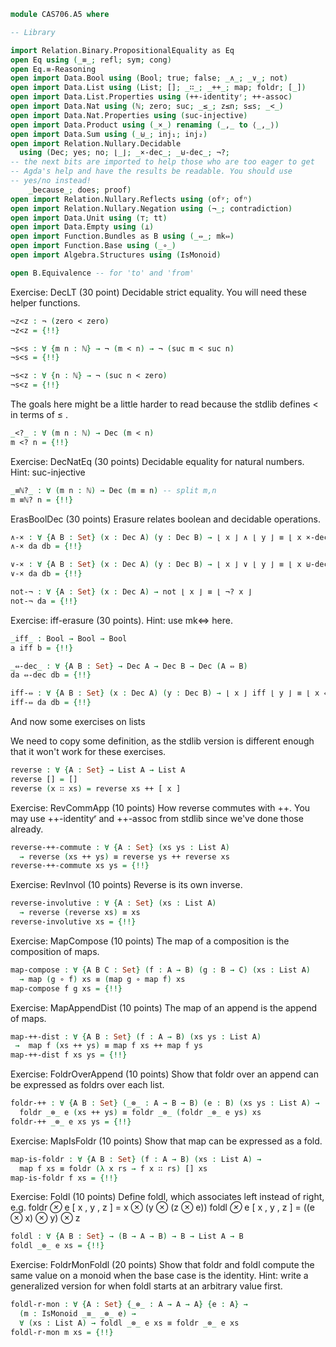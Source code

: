 ```agda
module CAS706.A5 where

-- Library

import Relation.Binary.PropositionalEquality as Eq
open Eq using (_≡_; refl; sym; cong)
open Eq.≡-Reasoning
open import Data.Bool using (Bool; true; false; _∧_; _∨_; not)
open import Data.List using (List; []; _∷_; _++_; map; foldr; [_])
open import Data.List.Properties using (++-identityʳ; ++-assoc)
open import Data.Nat using (ℕ; zero; suc; _≤_; z≤n; s≤s; _<_)
open import Data.Nat.Properties using (suc-injective)
open import Data.Product using (_×_) renaming (_,_ to ⟨_,_⟩)
open import Data.Sum using (_⊎_; inj₁; inj₂)
open import Relation.Nullary.Decidable
  using (Dec; yes; no; ⌊_⌋; _×-dec_; _⊎-dec_; ¬?;
-- the next bits are imported to help those who are too eager to get
-- Agda's help and have the results be readable. You should use
-- yes/no instead!
    _because_; does; proof)
open import Relation.Nullary.Reflects using (ofʸ; ofⁿ)
open import Relation.Nullary.Negation using (¬_; contradiction)
open import Data.Unit using (⊤; tt)
open import Data.Empty using (⊥)
open import Function.Bundles as B using (_⇔_; mk⇔)
open import Function.Base using (_∘_)
open import Algebra.Structures using (IsMonoid)

open B.Equivalence -- for 'to' and 'from'
```

Exercise: DecLT (30 point)
Decidable strict equality.
You will need these helper functions.
```agda
¬z<z : ¬ (zero < zero)
¬z<z = {!!}

¬s<s : ∀ {m n : ℕ} → ¬ (m < n) → ¬ (suc m < suc n)
¬s<s = {!!}

¬s<z : ∀ {n : ℕ} → ¬ (suc n < zero)
¬s<z = {!!}
```

The goals here might be a little harder to read because the stdlib
defines < in terms of ≤ .
```agda
_<?_ : ∀ (m n : ℕ) → Dec (m < n)
m <? n = {!!}
```

Exercise: DecNatEq (30 points)
Decidable equality for natural numbers.
Hint: suc-injective
```agda
_≡ℕ?_ : ∀ (m n : ℕ) → Dec (m ≡ n) -- split m,n
m ≡ℕ? n = {!!}
```

ErasBoolDec (30 points)
Erasure relates boolean and decidable operations.

```agda
∧-× : ∀ {A B : Set} (x : Dec A) (y : Dec B) → ⌊ x ⌋ ∧ ⌊ y ⌋ ≡ ⌊ x ×-dec y ⌋
∧-× da db = {!!}

∨-× : ∀ {A B : Set} (x : Dec A) (y : Dec B) → ⌊ x ⌋ ∨ ⌊ y ⌋ ≡ ⌊ x ⊎-dec y ⌋
∨-× da db = {!!}

not-¬ : ∀ {A : Set} (x : Dec A) → not ⌊ x ⌋ ≡ ⌊ ¬? x ⌋
not-¬ da = {!!}
```

Exercise: iff-erasure (30 points).
Hint: use mk⇔ here.
```agda
_iff_ : Bool → Bool → Bool
a iff b = {!!}

_⇔-dec_ : ∀ {A B : Set} → Dec A → Dec B → Dec (A ⇔ B)
da ⇔-dec db = {!!}

iff-⇔ : ∀ {A B : Set} (x : Dec A) (y : Dec B) → ⌊ x ⌋ iff ⌊ y ⌋ ≡ ⌊ x ⇔-dec y ⌋
iff-⇔ da db = {!!}
```

And now some exercises on lists

We need to copy some definition, as the stdlib version is different
enough that it won't work for these exercises.
```agda
reverse : ∀ {A : Set} → List A → List A
reverse [] = []
reverse (x ∷ xs) = reverse xs ++ [ x ]
```

Exercise: RevCommApp (10 points)
How reverse commutes with ++.
You may use ++-identityʳ and ++-assoc from stdlib since we've done those
already.
```agda
reverse-++-commute : ∀ {A : Set} (xs ys : List A)
  → reverse (xs ++ ys) ≡ reverse ys ++ reverse xs
reverse-++-commute xs ys = {!!}
```

Exercise: RevInvol (10 points)
Reverse is its own inverse.

```agda
reverse-involutive : ∀ {A : Set} (xs : List A)
  → reverse (reverse xs) ≡ xs
reverse-involutive xs = {!!}
```

Exercise: MapCompose (10 points)
The map of a composition is the composition of maps.

```agda
map-compose : ∀ {A B C : Set} (f : A → B) (g : B → C) (xs : List A)
  → map (g ∘ f) xs ≡ (map g ∘ map f) xs
map-compose f g xs = {!!}
```

Exercise: MapAppendDist (10 points)
The map of an append is the append of maps.

```agda
map-++-dist : ∀ {A B : Set} (f : A → B) (xs ys : List A)
 →  map f (xs ++ ys) ≡ map f xs ++ map f ys
map-++-dist f xs ys = {!!}
```

Exercise: FoldrOverAppend (10 points)
Show that foldr over an append can be expressed as foldrs over each list.

```agda
foldr-++ : ∀ {A B : Set} (_⊗_ : A → B → B) (e : B) (xs ys : List A) →
  foldr _⊗_ e (xs ++ ys) ≡ foldr _⊗_ (foldr _⊗_ e ys) xs
foldr-++ _⊗_ e xs ys = {!!}
```

Exercise: MapIsFoldr (10 points)
Show that map can be expressed as a fold.
```agda
map-is-foldr : ∀ {A B : Set} (f : A → B) (xs : List A) →
  map f xs ≡ foldr (λ x rs → f x ∷ rs) [] xs
map-is-foldr f xs = {!!}
```
Exercise: Foldl (10 points)
Define foldl, which associates left instead of right, e.g.
  foldr _⊗_ e [ x , y , z ]  =  x ⊗ (y ⊗ (z ⊗ e))
  foldl _⊗_ e [ x , y , z ]  =  ((e ⊗ x) ⊗ y) ⊗ z
```agda
foldl : ∀ {A B : Set} → (B → A → B) → B → List A → B
foldl _⊗_ e xs = {!!}
```

Exercise: FoldrMonFoldl (20 points)
Show that foldr and foldl compute the same value on a monoid
when the base case is the identity.
Hint: write a generalized version for when foldl starts at an arbitrary value
first.
```agda
foldl-r-mon : ∀ {A : Set} {_⊗_ : A → A → A} {e : A} →
  (m : IsMonoid _≡_ _⊗_ e) →
  ∀ (xs : List A) → foldl _⊗_ e xs ≡ foldr _⊗_ e xs
foldl-r-mon m xs = {!!}
```
